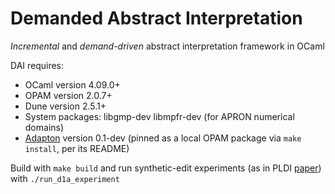 # Demanded Abstract Interpretation

_Incremental_ and _demand-driven_ abstract interpretation framework in OCaml

DAI requires:
 * OCaml version 4.09.0+
 * OPAM version 2.0.7+
 * Dune version 2.5.1+
 * System packages: libgmp-dev libmpfr-dev (for APRON numerical domains)
 * [Adapton](https://github.com/plum-umd/adapton.ocaml) version 0.1-dev (pinned as a local OPAM package via `make install`, per its README)

Build with `make build` and run synthetic-edit experiments (as in PLDI [paper](https://arxiv.org/abs/2104.01270)) with `./run_d1a_experiment`

